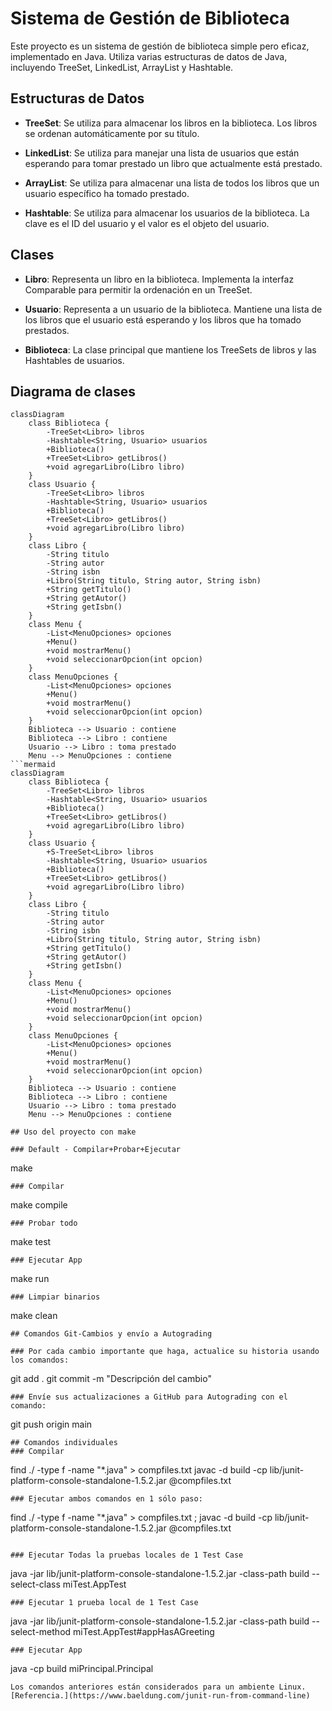 
# Sistema de Gestión de Biblioteca

Este proyecto es un sistema de gestión de biblioteca simple pero eficaz, implementado en Java. Utiliza varias estructuras de datos de Java, incluyendo TreeSet, LinkedList, ArrayList y Hashtable.

## Estructuras de Datos

- **TreeSet**: Se utiliza para almacenar los libros en la biblioteca. Los libros se ordenan automáticamente por su título.

- **LinkedList**: Se utiliza para manejar una lista de usuarios que están esperando para tomar prestado un libro que actualmente está prestado.

- **ArrayList**: Se utiliza para almacenar una lista de todos los libros que un usuario específico ha tomado prestado.

- **Hashtable**: Se utiliza para almacenar los usuarios de la biblioteca. La clave es el ID del usuario y el valor es el objeto del usuario.

## Clases

- **Libro**: Representa un libro en la biblioteca. Implementa la interfaz Comparable para permitir la ordenación en un TreeSet.

- **Usuario**: Representa a un usuario de la biblioteca. Mantiene una lista de los libros que el usuario está esperando y los libros que ha tomado prestados.

- **Biblioteca**: La clase principal que mantiene los TreeSets de libros y las Hashtables de usuarios.

## Diagrama de clases
```mermaid
classDiagram
    class Biblioteca {
        -TreeSet<Libro> libros
        -Hashtable<String, Usuario> usuarios
        +Biblioteca()
        +TreeSet<Libro> getLibros()
        +void agregarLibro(Libro libro)
    }
    class Usuario {
        -TreeSet<Libro> libros
        -Hashtable<String, Usuario> usuarios
        +Biblioteca()
        +TreeSet<Libro> getLibros()
        +void agregarLibro(Libro libro)
    }
    class Libro {
        -String titulo
        -String autor
        -String isbn
        +Libro(String titulo, String autor, String isbn)
        +String getTitulo()
        +String getAutor()
        +String getIsbn()
    }
    class Menu {
        -List<MenuOpciones> opciones
        +Menu()
        +void mostrarMenu()
        +void seleccionarOpcion(int opcion)
    }
    class MenuOpciones {
        -List<MenuOpciones> opciones
        +Menu()
        +void mostrarMenu()
        +void seleccionarOpcion(int opcion)
    }
    Biblioteca --> Usuario : contiene
    Biblioteca --> Libro : contiene
    Usuario --> Libro : toma prestado
    Menu --> MenuOpciones : contiene
```mermaid
classDiagram
    class Biblioteca {
        -TreeSet<Libro> libros
        -Hashtable<String, Usuario> usuarios
        +Biblioteca()
        +TreeSet<Libro> getLibros()
        +void agregarLibro(Libro libro)
    }
    class Usuario {
        +S-TreeSet<Libro> libros
        -Hashtable<String, Usuario> usuarios
        +Biblioteca()
        +TreeSet<Libro> getLibros()
        +void agregarLibro(Libro libro)
    }
    class Libro {
        -String titulo
        -String autor
        -String isbn
        +Libro(String titulo, String autor, String isbn)
        +String getTitulo()
        +String getAutor()
        +String getIsbn()
    }
    class Menu {
        -List<MenuOpciones> opciones
        +Menu()
        +void mostrarMenu()
        +void seleccionarOpcion(int opcion)
    }
    class MenuOpciones {
        -List<MenuOpciones> opciones
        +Menu()
        +void mostrarMenu()
        +void seleccionarOpcion(int opcion)
    }
    Biblioteca --> Usuario : contiene
    Biblioteca --> Libro : contiene
    Usuario --> Libro : toma prestado
    Menu --> MenuOpciones : contiene

## Uso del proyecto con make

### Default - Compilar+Probar+Ejecutar
```
make
```
### Compilar
```
make compile
```
### Probar todo
```
make test
```
### Ejecutar App
```
make run
```
### Limpiar binarios
```
make clean
```
## Comandos Git-Cambios y envío a Autograding

### Por cada cambio importante que haga, actualice su historia usando los comandos:
```
git add .
git commit -m "Descripción del cambio"
```
### Envíe sus actualizaciones a GitHub para Autograding con el comando:
```
git push origin main
```
## Comandos individuales
### Compilar

```
find ./ -type f -name "*.java" > compfiles.txt
javac -d build -cp lib/junit-platform-console-standalone-1.5.2.jar @compfiles.txt
```
### Ejecutar ambos comandos en 1 sólo paso:
```
find ./ -type f -name "*.java" > compfiles.txt ; javac -d build -cp lib/junit-platform-console-standalone-1.5.2.jar @compfiles.txt
```

### Ejecutar Todas la pruebas locales de 1 Test Case
```
java -jar lib/junit-platform-console-standalone-1.5.2.jar -class-path build --select-class miTest.AppTest
```
### Ejecutar 1 prueba local de 1 Test Case
```
java -jar lib/junit-platform-console-standalone-1.5.2.jar -class-path build --select-method miTest.AppTest#appHasAGreeting
```
### Ejecutar App
```
java -cp build miPrincipal.Principal
```
Los comandos anteriores están considerados para un ambiente Linux. [Referencia.](https://www.baeldung.com/junit-run-from-command-line)
